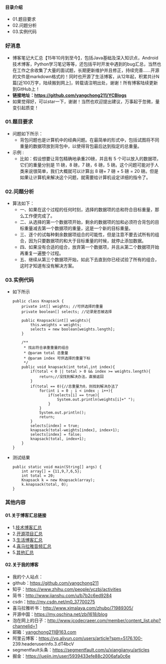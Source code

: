 #### 目录介绍
- 01.题目要求
- 02.问题分析
- 03.实例代码



### 好消息
- 博客笔记大汇总【15年10月到至今】，包括Java基础及深入知识点，Android技术博客，Python学习笔记等等，还包括平时开发中遇到的bug汇总，当然也在工作之余收集了大量的面试题，长期更新维护并且修正，持续完善……开源的文件是markdown格式的！同时也开源了生活博客，从12年起，积累共计N篇[近100万字，陆续搬到网上]，转载请注明出处，谢谢！所有博客陆续更新到GitHub上！
- **链接地址：https://github.com/yangchong211/YCBlogs**
- 如果觉得好，可以star一下，谢谢！当然也欢迎提出建议，万事起于忽微，量变引起质变！



### 01.题目要求
- 问题如下所示：
    - 背包问题也是计算机中的经典问题。在最简单的形式中，包括试图将不同重量的数据项放到背包中，以使得背包最后达到指定的总重量。
- 示例 :
    - 比如：假设想要让背包精确地承重20磅，并且有 5 个可以放入的数据项，它们的重量分别是 11 磅，8 磅，7 磅，6 磅，5 磅。这个问题可能对于人类来说很简单，我们大概就可以计算出 8 磅+ 7 磅 + 5 磅 = 20 磅。但是如果让计算机来解决这个问题，就需要给计算机设定详细的指令了。



### 02.问题分析
- 算法如下：
    - 一、如果在这个过程的任何时刻，选择的数据项的总和符合目标重量，那么工作便完成了。
    - 二、从选择的第一个数据项开始，剩余的数据项的加和必须符合背包的目标重量减去第一个数据项的重量，这是一个新的目标重量。
    - 三、逐个的试每种剩余数据项组合的可能性，但是注意不要去试所有的组合，因为只要数据项的和大于目标重量的时候，就停止添加数据。
    - 四、如果没有合适的组合，放弃第一个数据项，并且从第二个数据项开始再重复一遍整个过程。
    - 五、继续从第三个数据项开始，如此下去直到你已经试验了所有的组合，这时才知道有没有解决方案。


### 03.实例代码
- 如下所示
    ```
    public class Knapsack {
        private int[] weights; //可供选择的重量
        private boolean[] selects; //记录是否被选择
         
        public Knapsack(int[] weights){
            this.weights = weights;
            selects = new boolean[weights.length];
        }
         
        /**
         * 找出符合承重重量的组合
         * @param total 总重量
         * @param index 可供选择的重量下标
         */
        public void knapsack(int total,int index){
            if(total < 0 || total > 0 && index >= weights.length){
                return;//没找到解决办法，直接返回
            }
            if(total == 0){//总重量为0，则找到解决办法了
                for(int i = 0 ; i < index ; i++){
                    if(selects[i] == true){
                        System.out.println(weights[i]+" ");
                    }
                }
                System.out.println();
                return;
            }
            selects[index] = true;
            knapsack(total-weights[index], index+1);
            selects[index] = false;
            knapsack(total, index+1);
        }
    }
    ```
- 测试结果
    ```
    public static void main(String[] args) {
        int array[] = {11,9,7,6,5};
        int total = 20;
        Knapsack k = new Knapsack(array);
        k.knapsack(total, 0);
    }
    ```



### 其他内容
#### 01.关于博客汇总链接
- 1.[技术博客汇总](https://www.jianshu.com/p/614cb839182c)
- 2.[开源项目汇总](https://blog.csdn.net/m0_37700275/article/details/80863574)
- 3.[生活博客汇总](https://blog.csdn.net/m0_37700275/article/details/79832978)
- 4.[喜马拉雅音频汇总](https://www.jianshu.com/p/f665de16d1eb)
- 5.[其他汇总](https://www.jianshu.com/p/53017c3fc75d)



#### 02.关于我的博客
- 我的个人站点：
- github：https://github.com/yangchong211
- 知乎：https://www.zhihu.com/people/yczbj/activities
- 简书：http://www.jianshu.com/u/b7b2c6ed9284
- csdn：http://my.csdn.net/m0_37700275
- 喜马拉雅听书：http://www.ximalaya.com/zhubo/71989305/
- 开源中国：https://my.oschina.net/zbj1618/blog
- 泡在网上的日子：http://www.jcodecraeer.com/member/content_list.php?channelid=1
- 邮箱：yangchong211@163.com
- 阿里云博客：https://yq.aliyun.com/users/article?spm=5176.100- 239.headeruserinfo.3.dT4bcV
- segmentfault头条：https://segmentfault.com/u/xiangjianyu/articles
- 掘金：https://juejin.im/user/5939433efe88c2006afa0c6e










